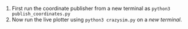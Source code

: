 1. First run the coordinate publisher from a new terminal as `python3 publish_coordinates.py`
2. Now run the live plotter using `python3 crazysim.py` on a *new terminal*.

